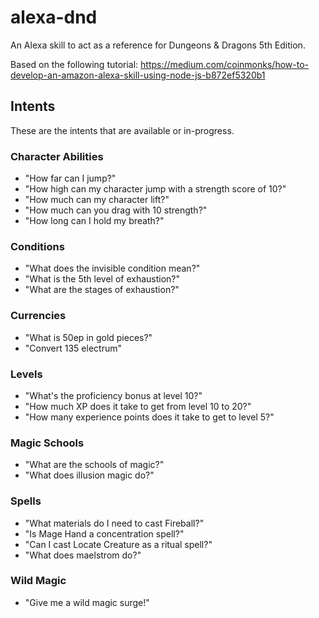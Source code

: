 # alexa-dnd

An Alexa skill to act as a reference for Dungeons &amp; Dragons 5th Edition.

Based on the following tutorial: https://medium.com/coinmonks/how-to-develop-an-amazon-alexa-skill-using-node-js-b872ef5320b1

## Intents

These are the intents that are available or in-progress.

### Character Abilities

* "How far can I jump?"
* "How high can my character jump with a strength score of 10?"
* "How much can my character lift?"
* "How much can you drag with 10 strength?"
* "How long can I hold my breath?"

### Conditions

* "What does the invisible condition mean?"
* "What is the 5th level of exhaustion?"
* "What are the stages of exhaustion?"

### Currencies

* "What is 50ep in gold pieces?"
* "Convert 135 electrum"

### Levels

* "What's the proficiency bonus at level 10?"
* "How much XP does it take to get from level 10 to 20?"
* "How many experience points does it take to get to level 5?"

### Magic Schools

* "What are the schools of magic?"
* "What does illusion magic do?"

### Spells

* "What materials do I need to cast Fireball?"
* "Is Mage Hand a concentration spell?"
* "Can I cast Locate Creature as a ritual spell?"
* "What does maelstrom do?"

### Wild Magic

* "Give me a wild magic surge!"